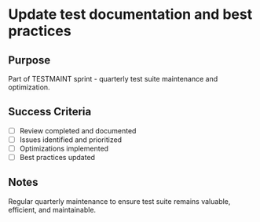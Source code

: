 # Update test documentation and best practices

## Purpose
Part of TESTMAINT sprint - quarterly test suite maintenance and optimization.

## Success Criteria
- [ ] Review completed and documented
- [ ] Issues identified and prioritized
- [ ] Optimizations implemented
- [ ] Best practices updated

## Notes
Regular quarterly maintenance to ensure test suite remains valuable, efficient, and maintainable.